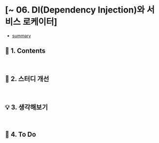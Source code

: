 # [~ 06. DI(Dependency Injection)와 서비스 로케이터]
- [summary](https://github.com/dheldh77/groupstudy_samsung_mechatronics_RnD/blob/master/oop_design_patterns/2022_03_08/summary.md)

## :green_book: 1. Contents
<br/>

## :mag_right: 2. 스터디 개선
<br/>

## :bulb: 3. 생각해보기
<br/>

## :pencil: 4. To Do

